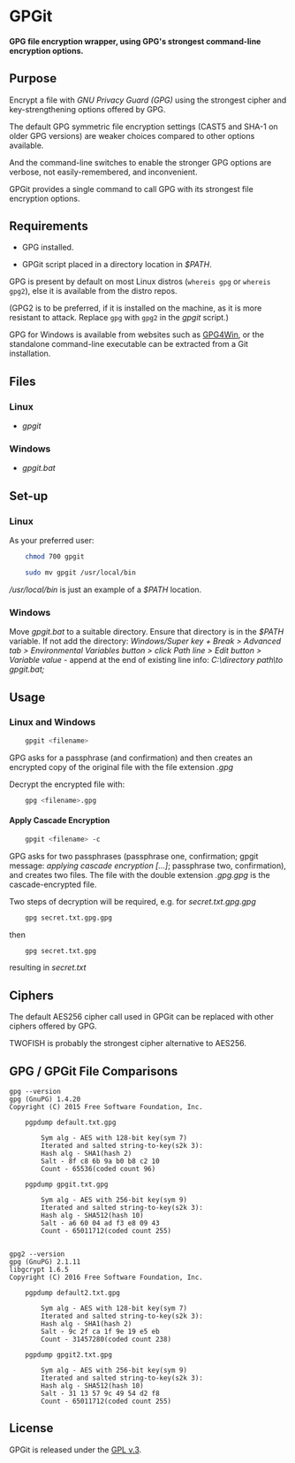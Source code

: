 
# GPGit

#### GPG file encryption wrapper, using GPG's strongest command-line encryption options.


## Purpose

Encrypt a file with *GNU Privacy Guard (GPG)* using the strongest cipher and key-strengthening options offered by GPG.

The default GPG symmetric file encryption settings (CAST5 and SHA-1 on older GPG versions) are weaker choices compared to other options available.

And the command-line switches to enable the stronger GPG options are verbose, not easily-remembered, and inconvenient.

GPGit provides a single command to call GPG with its strongest file encryption options.


## Requirements

+ GPG installed.

+ GPGit script placed in a directory location in *$PATH*.

GPG is present by default on most Linux distros (`whereis gpg` or `whereis gpg2`), else it is available from the distro repos.

(GPG2 is to be preferred, if it is installed on the machine, as it is more resistant to attack. Replace `gpg` with `gpg2` in the *gpgit* script.)

GPG for Windows is available from websites such as [GPG4Win](https://www.gpg4win.org/), or the standalone command-line executable can be extracted from a Git installation.


## Files

### Linux

+ *gpgit*

### Windows

+ *gpgit.bat*


## Set-up

### Linux

As your preferred user:

```bash
    chmod 700 gpgit
```

```bash
    sudo mv gpgit /usr/local/bin
```

*/usr/local/bin* is just an example of a *$PATH* location.

### Windows

Move *gpgit.bat* to a suitable directory. Ensure that directory is in the *$PATH* variable. If not add the directory: *Windows/Super key + Break > Advanced tab > Environmental Variables button > click Path line > Edit button > Variable value* - append at the end of existing line info: *C:\directory path\to gpgit.bat\;*


## Usage

### Linux and Windows

```bash
    gpgit <filename>
```

GPG asks for a passphrase (and confirmation) and then creates an encrypted copy of the original file with the file extension *.gpg*

Decrypt the encrypted file with:

```bash
    gpg <filename>.gpg
```

#### Apply Cascade Encryption

```bash
    gpgit <filename> -c
```

GPG asks for two passphrases (passphrase one, confirmation; gpgit message: *applying cascade encryption [...]*; passphrase two, confirmation), and creates two files. The file with the double extension *.gpg.gpg* is the cascade-encrypted file.

Two steps of decryption will be required, e.g. for *secret.txt.gpg.gpg*

```bash
    gpg secret.txt.gpg.gpg
```

then

```bash
    gpg secret.txt.gpg
```

resulting in *secret.txt*


## Ciphers

The default AES256 cipher call used in GPGit can be replaced with other ciphers offered by GPG.

TWOFISH is probably the strongest cipher alternative to AES256.


## GPG / GPGit File Comparisons

    gpg --version
    gpg (GnuPG) 1.4.20
    Copyright (C) 2015 Free Software Foundation, Inc.

        pgpdump default.txt.gpg

            Sym alg - AES with 128-bit key(sym 7)
            Iterated and salted string-to-key(s2k 3):
            Hash alg - SHA1(hash 2)
            Salt - 8f c8 6b 9a b0 b8 c2 10
            Count - 65536(coded count 96)

        pgpdump gpgit.txt.gpg

            Sym alg - AES with 256-bit key(sym 9)
            Iterated and salted string-to-key(s2k 3):
            Hash alg - SHA512(hash 10)
            Salt - a6 60 04 ad f3 e8 09 43
            Count - 65011712(coded count 255)


    gpg2 --version
    gpg (GnuPG) 2.1.11
    libgcrypt 1.6.5
    Copyright (C) 2016 Free Software Foundation, Inc.

        pgpdump default2.txt.gpg

            Sym alg - AES with 128-bit key(sym 7)
            Iterated and salted string-to-key(s2k 3):
            Hash alg - SHA1(hash 2)
            Salt - 9c 2f ca 1f 9e 19 e5 eb
            Count - 31457280(coded count 238)

        pgpdump gpgit2.txt.gpg

            Sym alg - AES with 256-bit key(sym 9)
            Iterated and salted string-to-key(s2k 3):
            Hash alg - SHA512(hash 10)
            Salt - 31 13 57 9c 49 54 d2 f8
            Count - 65011712(coded count 255)


## License

GPGit is released under the [GPL v.3](https://www.gnu.org/licenses/gpl-3.0.html).

